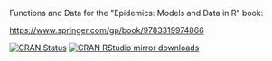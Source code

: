 Functions and Data for the "Epidemics: Models and Data in R" book:

https://www.springer.com/gp/book/9783319974866

[![CRAN Status](https://www.r-pkg.org/badges/version/epimdr)](https://cran.r-project.org/package=epimdr)
[![CRAN RStudio mirror downloads](https://cranlogs.r-pkg.org/badges/epimdr)](https://www.r-pkg.org/pkg/epimdr)
